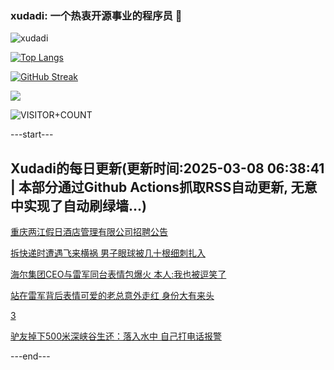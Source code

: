 ### xudadi: 一个热衷开源事业的程序员 👋

![xudadi](https://github-readme-stats-git-masterorgs-github-readme-stats-team.vercel.app/api?username=xudadi)

[![Top Langs](https://github-readme-stats.vercel.app/api/top-langs/?username=xudadi)](https://github.com/anuraghazra/github-readme-stats)

[![GitHub Streak](https://streak-stats.demolab.com?user=xudadi&locale=zh_Hans)](https://git.io/streak-stats)

![](https://raw.githubusercontent.com/xudadi/xudadi/main/assets/github-contribution-grid-snake.svg)

![VISITOR+COUNT](https://komarev.com/ghpvc/?username=xudadi&label=VISITOR+COUNT)


---start---

## Xudadi的每日更新(更新时间:2025-03-08 06:38:41 | 本部分通过Github Actions抓取RSS自动更新, 无意中实现了自动刷绿墙...)

[重庆两江假日酒店管理有限公司招聘公告](https://www.gongkaoleida.com/article/2313858)

[拆快递时遭遇飞来横祸 男子眼球被几十根细刺扎入](https://m.163.com/news/article/JQ29KSIJ0514R9OJ.html)

[海尔集团CEO与雷军同台表情包爆火 本人:我也被逗笑了](https://m.163.com/news/article/JQ2RV0E205129QAF.html)

[站在雷军背后表情可爱的老总意外走红 身份大有来头](https://m.163.com/news/article/JQ2HJO9G0550A0OW.html)

[3](https://m.163.com/touch/news/sub/domestic)

[驴友掉下500米深峡谷生还：落入水中 自己打电话报警](https://m.163.com/news/article/JQ2H6PQ2051492T3.html)

---end---
